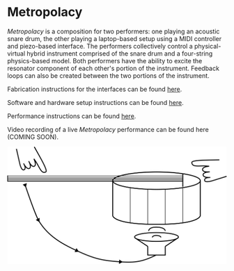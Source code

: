 # Metropolacy

*Metropolacy* is a composition for two performers: one playing an acoustic snare drum, the other playing a laptop-based setup using a MIDI controller and piezo-based interface. The performers collectively control a physical-virtual hybrid instrument comprised of the snare drum and a four-string physics-based model. Both performers have the ability to excite the resonator component of each other's portion of the instrument. Feedback loops can also be created between the two portions of the instrument.

Fabrication instructions for the interfaces can be found [here](fabrication.md).

Software and hardware setup instructions can be found [here](setup.md).

Performance instructions can be found [here](performance.md).

Video recording of a live *Metropolacy* performance can be found here (COMING SOON).

<img src="../images/metropolacy-mental-model.png" width="640"/>
